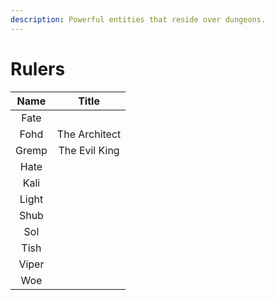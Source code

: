 ```yaml
---
description: Powerful entities that reside over dungeons.
---
```


# Rulers

|  Name |     Title     |
| :---: | :-----------: |
|  Fate |               |
|  Fohd | The Architect |
| Gremp | The Evil King |
|  Hate |               |
|  Kali |               |
| Light |               |
|  Shub |               |
|  Sol  |               |
|  Tish |               |
| Viper |               |
|  Woe  |               |

